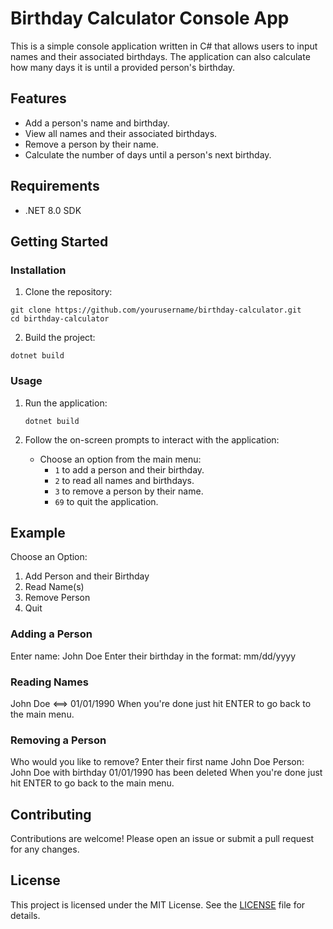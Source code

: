 # Birthday Calculator Console App

This is a simple console application written in C# that allows users to input names and their associated birthdays. The application can also calculate how many days it is until a provided person's birthday.

## Features

- Add a person's name and birthday.
- View all names and their associated birthdays.
- Remove a person by their name.
- Calculate the number of days until a person's next birthday.

## Requirements

- .NET 8.0 SDK

## Getting Started

### Installation

1. Clone the repository:

```git
git clone https://github.com/yourusername/birthday-calculator.git
cd birthday-calculator
```

2. Build the project:

```terminal
dotnet build
```

### Usage

1. Run the application:

   ```terminal
   dotnet build
   ```

2. Follow the on-screen prompts to interact with the application:
   - Choose an option from the main menu:
     - `1` to add a person and their birthday.
     - `2` to read all names and birthdays.
     - `3` to remove a person by their name.
     - `69` to quit the application.

## Example

Choose an Option:

1. Add Person and their Birthday
2. Read Name(s)
3. Remove Person
4. Quit

### Adding a Person

Enter name: John Doe Enter their birthday in the format: mm/dd/yyyy

### Reading Names

John Doe <==> 01/01/1990 When you're done just hit ENTER to go back to the main menu.

### Removing a Person

Who would you like to remove? Enter their first name John Doe Person: John Doe with birthday 01/01/1990 has been deleted When you're done just hit ENTER to go back to the main menu.

## Contributing

Contributions are welcome! Please open an issue or submit a pull request for any changes.

## License

This project is licensed under the MIT License. See the [LICENSE](LICENSE) file for details.
